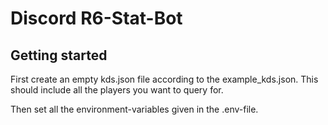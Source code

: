 # Discord R6-Stat-Bot

## Getting started

First create an empty kds.json file according to the example_kds.json. This should include all the players you want to query for.

Then set all the environment-variables given in the .env-file.
